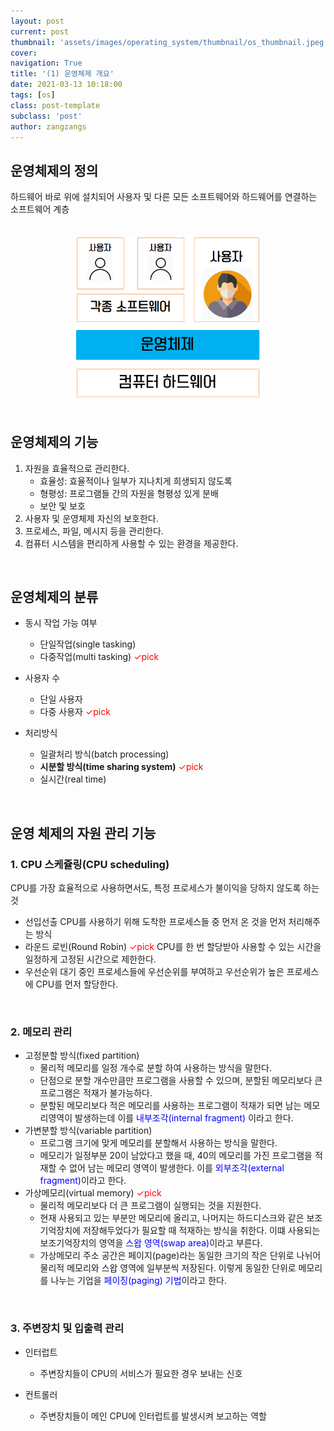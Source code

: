```yaml
---
layout: post
current: post
thumbnail: 'assets/images/operating_system/thumbnail/os_thumbnail.jpeg'
cover:
navigation: True
title: '(1) 운영체제 개요'
date: 2021-03-13 10:18:00
tags: [os]
class: post-template
subclass: 'post'
author: zangzangs
---
```


## 운영체제의 정의
  하드웨어 바로 위에 설치되어 사용자 및 다른 모든 소프트웨어와 하드웨어를 연결하는 소프트웨어 계층

<br>

<center>
<img src="../../assets/images/operating_system/chap02_os.png" style="zoom:67%;" />
</center>


<br>

## 운영체제의 기능
1. 자원을 효율적으로 관리한다.
   - 효율성: 효율적이나 일부가 지나치게 희생되지 않도록
   - 형평성: 프로그램들 간의 자원을 형평성 있게 분배
   - 보안 및 보호
2. 사용자 및 운영체제 자신의 보호한다.
3. 프로세스, 파일, 메시지 등을 관리한다.
4. 컴퓨터 시스템을 편리하게 사용할 수 있는 환경을 제공한다.

<br>

## 운영체제의 분류

- 동시 작업 가능 여부
  - 단일작업(single tasking)
  - 다중작업(multi tasking)<span style="color:red"> ✓pick</span>

- 사용자 수
  - 단일 사용자
  - 다중 사용자<span style="color:red"> ✓pick</span>

- 처리방식
  - 일괄처리 방식(batch processing)
  - **시분할 방식(time sharing system)**<span style="color:red"> ✓pick</span>
  - 실시간(real time)

<br>

## 운영 체제의 자원 관리 기능

### 1. CPU 스케쥴링(CPU scheduling)
CPU를 가장 효율적으로 사용하면서도, 특정 프로세스가 불이익을 당하지 않도록 하는 것
- 선입선출
  CPU를 사용하기 위해 도착한 프로세스들 중 먼저 온 것을 먼저 처리해주는 방식
- 라운드 로빈(Round Robin)<span style="color:red"> ✓pick</span>
  CPU를 한 번 할당받아 사용할 수 있는 시간을 일정하게 고정된 시간으로 제한한다. 
- 우선순위
  대기 중인 프로세스들에 우선순위를 부여하고 우선순위가 높은 프로세스에 CPU를 먼저 할당한다.
  

<br>

### 2. 메모리 관리

* 고정분할 방식(fixed partition)
  * 물리적 메모리를 일정 개수로 분할 하여 사용하는 방식을 말한다.
  * 단점으로 분할 개수만큼만 프로그램을 사용할 수 있으며, 분할된 메모리보다 큰 프로그램은 적재가 불가능하다.
  * 분할된 메모리보다 적은 메모리를 사용하는 프로그램이 적재가 되면 남는 메모리영역이 발생하는데 이를 <span style="color:blue">내부조각(internal fragment)</span> 이라고 한다.
* 가변분할 방식(variable partition)
  * 프로그램 크기에 맞게 메모리를 분할해서 사용하는 방식을 말한다.
  * 메모리가 일정부분 20이 남았다고 했을 때, 40의 메모리를 가진 프로그램을 적재할 수 없어 남는 메모리 영역이 발생한다. 이를 <span style="color:blue">외부조각(external fragment)</span>이라고 한다.
* 가상메모리(virtual memory)<span style="color:red"> ✓pick</span>
  * 물리적 메모리보다 더 큰 프로그램이 실행되는 것을 지원한다.
  * 현재 사용되고 있는 부분만 메모리에 올리고, 나머지는 하드디스크와 같은 보조기억장치에 저장해두었다가 필요할 때 적재하는 방식을 취한다. 이떄 사용되는 보조기억장치의 영역을 <span style="color:blue">스왑 영역(swap area)</span>이라고 부른다.
  * 가상메모리 주소 공간은 페이지(page)라는 동일한 크기의 작은 단위로 나뉘어 물리적 메모리와 스왑 영역에 일부분씩 저장된다. 이렇게 동일한 단위로 메모리를 나누는 기업을 <span style="color:blue">페이징(paging) 기법</span>이라고 한다.

<br>

### 3. 주변장치 및 입출력 관리
* 인터럽트
  * 주변장치들이 CPU의 서비스가 필요한 경우 보내는 신호
* 컨트롤러
  * 주변장치들이 메인 CPU에 인터럽트를 발생시켜 보고하는 역할

  <br>